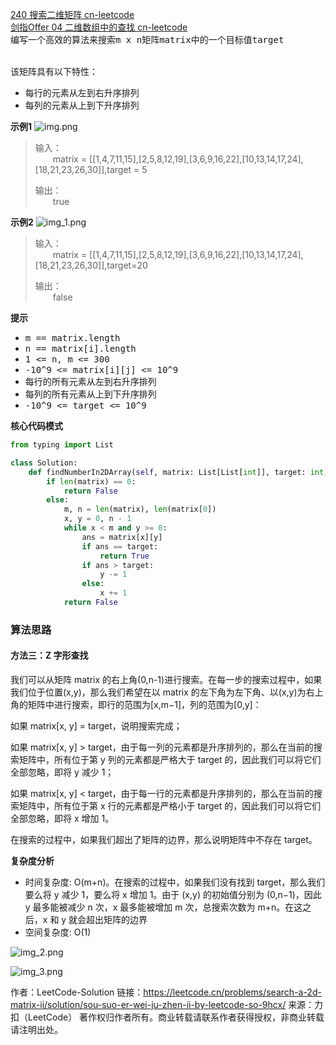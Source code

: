[240 搜索二维矩阵 cn-leetcode](https://leetcode.cn/problems/search-a-2d-matrix-ii/)
<br>[剑指Offer 04 二维数组中的查找 cn-leetcode](https://leetcode.cn/problems/er-wei-shu-zu-zhong-de-cha-zhao-lcof/submissions/)
<br>编写一个高效的算法来搜索<kbd>m x n</kbd>矩阵<kbd>matrix</kbd>中的一个目标值<kbd>target</kbd>

<br>该矩阵具有以下特性：
<ul>
<li>每行的元素从左到右升序排列</li>
<li>每列的元素从上到下升序排列</li>
</ul>

**示例1**
![img.png](img.png)
>输入：
> <br>&emsp;&emsp;matrix = [[1,4,7,11,15],[2,5,8,12,19],[3,6,9,16,22],[10,13,14,17,24],[18,21,23,26,30]],target = 5
> 
>输出：
> <br>&emsp;&emsp;true

**示例2**
![img_1.png](img_1.png)
>输入：
> <br>&emsp;&emsp;matrix = [[1,4,7,11,15],[2,5,8,12,19],[3,6,9,16,22],[10,13,14,17,24],[18,21,23,26,30]],target=20
> 
>输出：
> <br>&emsp;&emsp;false

**提示**
<ul>
<li><kbd>m == matrix.length</kbd></li>
<li><kbd>n == matrix[i].length</kbd></li>
<li><kbd>1 <= n, m <= 300</kbd></li>
<li><kbd>-10^9 <= matrix[i][j] <= 10^9</kbd></li>
<li>每行的所有元素从左到右升序排列</li>
<li>每列的所有元素从上到下升序排列</li>
<li><kbd>-10^9 <= target <= 10^9</kbd></li>
</ul>


**核心代码模式**

```python
from typing import List

class Solution:
    def findNumberIn2DArray(self, matrix: List[List[int]], target: int) -> bool:
        if len(matrix) == 0:
            return False
        else:
            m, n = len(matrix), len(matrix[0])
            x, y = 0, n - 1
            while x < m and y >= 0:
                ans = matrix[x][y]
                if ans == target:
                    return True
                if ans > target:
                    y -= 1
                else:
                    x += 1
            return False
```

### 算法思路

#### 方法三：Z 字形查找

我们可以从矩阵 matrix 的右上角(0,n-1)进行搜索。在每一步的搜索过程中，如果我们位于位置(x,y)，那么我们希望在以 matrix 的左下角为左下角、以(x,y)为右上角的矩阵中进行搜索，即行的范围为[x,m−1]，列的范围为[0,y]：

如果 matrix[x, y] = target，说明搜索完成；

如果 matrix[x, y] > target，由于每一列的元素都是升序排列的，那么在当前的搜索矩阵中，所有位于第 y 列的元素都是严格大于 target 的，因此我们可以将它们全部忽略，即将 y 减少 1；

如果 matrix[x, y] < target，由于每一行的元素都是升序排列的，那么在当前的搜索矩阵中，所有位于第 x 行的元素都是严格小于 target 的，因此我们可以将它们全部忽略，即将 x 增加 1。

在搜索的过程中，如果我们超出了矩阵的边界，那么说明矩阵中不存在 target。

**复杂度分析**
<ul>
<li>时间复杂度: O(m+n)。在搜索的过程中，如果我们没有找到 target，那么我们要么将 y 减少 1，要么将 x 增加 1。由于 (x,y) 的初始值分别为 (0,n−1)，因此 y 最多能被减少 n 次，x 最多能被增加 m 次，总搜索次数为 m+n。在这之后，x 和 y 就会超出矩阵的边界</li>
<li>空间复杂度: O(1)</li>
</ul>

![img_2.png](img_2.png)

![img_3.png](img_3.png)

作者：LeetCode-Solution
链接：https://leetcode.cn/problems/search-a-2d-matrix-ii/solution/sou-suo-er-wei-ju-zhen-ii-by-leetcode-so-9hcx/
来源：力扣（LeetCode）
著作权归作者所有。商业转载请联系作者获得授权，非商业转载请注明出处。
